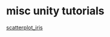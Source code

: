 # misc unity tutorials

[scatterplot_iris](https://sites.psu.edu/bdssblog/2017/04/06/basic-data-visualization-in-unity-scatterplot-creation/)
